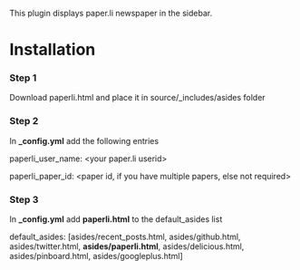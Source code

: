 This plugin displays paper.li newspaper in the sidebar.

# Installation
### Step 1
Download paperli.html and place it in source/\_includes/asides folder

### Step 2
In __\_config.yml__ add the following entries

paperli_user_name: \<your paper.li userid\>

paperli_paper_id: \<paper id, if you have multiple papers, else not required\>


### Step 3
In __\_config.yml__ add __paperli.html__ to the default_asides list

default_asides: [asides/recent_posts.html, asides/github.html, asides/twitter.html, __asides/paperli.html__, asides/delicious.html, asides/pinboard.html, asides/googleplus.html]
